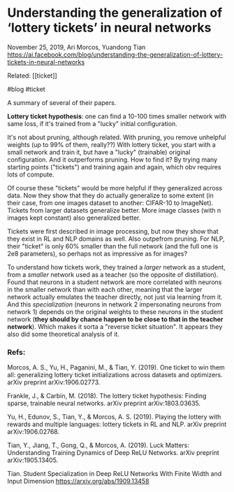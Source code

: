 # Understanding the generalization of ‘lottery tickets’ in neural networks

November 25, 2019, Ari Morcos, Yuandong Tian
https://ai.facebook.com/blog/understanding-the-generalization-of-lottery-tickets-in-neural-networks

Related: [[ticket]]

#blog #ticket

A summary of several of their papers.

**Lottery ticket hypothesis**: one can find a 10-100 times smaller network with same loss, if it's trained from a "lucky" initial configuration. 

It's not about pruning, although related. With pruning, you remove unhelpful weights (up to 99% of them, really??) With lottery ticket, you start with a small network and train it, but have a "lucky" (trainable) original configuration. And it outperforms pruning. How to find it? By trying many starting points ("tickets") and training again and again, which obv requires lots of compute.

Of course these "tickets" would be more helpful if they generalized across data. Now they show that they do actually generalize to some extent (in their case, from one images dataset to another: CIFAR-10 to ImageNet). Tickets from larger datasets generalize better. More image classes (with n images kept constant) also generalized better.

Tickets were first described in image processing, but now they show that they exist in RL and NLP domains as well. Also outpefrom pruning. For NLP, their "ticket" is only 60% smaller than the full network (and the full one is 2e8 parameters), so perhaps not as impressive as for images?

To understand how tickets work, they trained a *larger* network as a student, from a *smaller* network used as a teacher (so the opposite of distillation). Found that neurons in a student network are more correlated with neurons in the smaller network than with each other, meaning that the larger network actually emulates the teacher directly, not just via learning from it. And this *specialization* (neurons in network 2 impersonating neurons from network 1) depends on the original weights to these neurons in the student network (**they should by chance happen to be close to that in the teacher network**). Which makes it sorta a "reverse ticket situation". It appears they also did some theoretical analysis of it.


### Refs:

Morcos, A. S., Yu, H., Paganini, M., & Tian, Y. (2019). One ticket to win them all: generalizing lottery ticket initializations across datasets and optimizers. arXiv preprint arXiv:1906.02773.

Frankle, J., & Carbin, M. (2018). The lottery ticket hypothesis: Finding sparse, trainable neural networks. arXiv preprint arXiv:1803.03635.

Yu, H., Edunov, S., Tian, Y., & Morcos, A. S. (2019). Playing the lottery with rewards and multiple languages: lottery tickets in RL and NLP. arXiv preprint arXiv:1906.02768.

Tian, Y., Jiang, T., Gong, Q., & Morcos, A. (2019). Luck Matters: Understanding Training Dynamics of Deep ReLU Networks. arXiv preprint arXiv:1905.13405.

Tian. Student Specialization in Deep ReLU Networks With Finite Width and Input Dimension
https://arxiv.org/abs/1909.13458